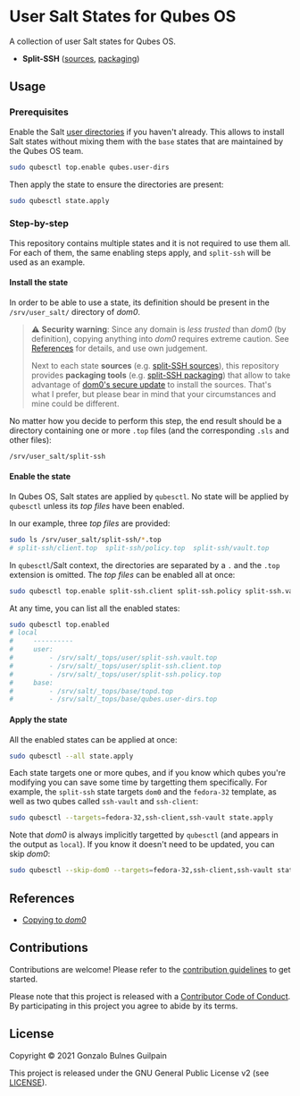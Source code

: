 User Salt States for Qubes OS
=============================

A collection of user Salt states for Qubes OS.

- **Split-SSH** ([sources][split-ssh-src], [packaging][split-ssh-pkg])

  [split-ssh-src]: ./packages/split-ssh/src
  [split-ssh-pkg]: ./packages/split-ssh

Usage
-----

### Prerequisites

Enable the Salt [user directories][qubes-user-dirs] if you haven't already. This allows to install Salt states without mixing them with the `base` states that are maintained by the Qubes OS team.

```sh
sudo qubesctl top.enable qubes.user-dirs
```

  [qubes-user-dirs]: https://github.com/QubesOS/qubes-mgmt-salt-base-config#qubesuser-dirs

Then apply the state to ensure the directories are present:

```sh
sudo qubesctl state.apply
```

### Step-by-step

This repository contains multiple states and it is not required to use them all. For each of them, the same enabling steps apply, and `split-ssh` will be used as an example.

#### Install the state

In order to be able to use a state, its definition should be present in the `/srv/user_salt/` directory of _dom0_.


> ⚠ **Security warning**: Since any domain is _less trusted_ than _dom0_ (by definition), copying anything into _dom0_ requires extreme caution. See [References](#references) for details, and use own judgement.
>
> Next to each state **sources** (e.g. [split-SSH sources][split-ssh-src]), this repository provides **packaging tools** (e.g. [split-SSH packaging][split-ssh-pkg]) that allow to take advantage of [dom0's secure update][secure-update] to install the sources. That's what I prefer, but please bear in mind that your circumstances and mine could be different.

  [secure-update]: https://www.qubes-os.org/doc/dom0-secure-updates


No matter how you decide to perform this step, the end result should be a directory containing one or more `.top` files (and the corresponding `.sls` and other files):

```sh
/srv/user_salt/split-ssh
```

#### Enable the state

In Qubes OS, Salt states are applied by `qubesctl`. No state will be applied by `qubesctl` unless its _top files_ have been enabled.

In our example, three _top files_ are provided:

```sh
sudo ls /srv/user_salt/split-ssh/*.top
# split-ssh/client.top  split-ssh/policy.top  split-ssh/vault.top
```

In `qubesctl`/Salt context, the directories are separated by a `.` and the `.top` extension is omitted.
The _top files_ can be enabled all at once:

```sh
sudo qubesctl top.enable split-ssh.client split-ssh.policy split-ssh.vault
```

At any time, you can list all the enabled states:

```sh
sudo qubesctl top.enabled
# local
#     ----------
#     user:
#         - /srv/salt/_tops/user/split-ssh.vault.top
#         - /srv/salt/_tops/user/split-ssh.client.top
#         - /srv/salt/_tops/user/split-ssh.policy.top
#     base:
#         - /srv/salt/_tops/base/topd.top
#         - /srv/salt/_tops/base/qubes.user-dirs.top
```

#### Apply the state

All the enabled states can be applied at once:

```sh
sudo qubesctl --all state.apply
```

Each state targets one or more qubes, and if you know which qubes you're modifying you can save some time by targetting them specifically.
For example, the `split-ssh` state targets `dom0` and the `fedora-32` template, as well as two qubes called `ssh-vault` and `ssh-client`:

```sh
sudo qubesctl --targets=fedora-32,ssh-client,ssh-vault state.apply
```

Note that _dom0_ is always implicitly targetted by `qubesctl` (and appears in the output as `local`). If you know it doesn't need to be updated, you can skip _dom0_:

```sh
sudo qubesctl --skip-dom0 --targets=fedora-32,ssh-client,ssh-vault state.apply # in this example, that would be enough if the qubes already exist
```

References
----------

- [Copying to _dom0_](https://www.qubes-os.org/doc/copy-from-dom0)

Contributions
-------------

Contributions are welcome! Please refer to the [contribution guidelines][contributing] to get started.

Please note that this project is released with a [Contributor Code of Conduct][coc]. By participating in this project you agree to abide by its terms.

  [contributing]: ./CONTRIBUTING.md
  [coc]: ./CODE_OF_CONDUCT.md

License
-------

Copyright © 2021 Gonzalo Bulnes Guilpain

This project is released under the GNU General Public License v2 (see [LICENSE](LICENSE.md)).

